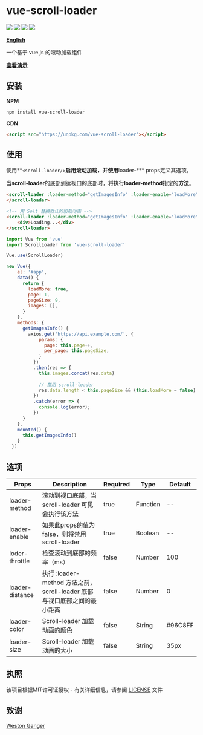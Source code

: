 # vue-scroll-loader 

![](https://img.shields.io/github/license/molvqingtai/vue-scroll-loader.svg) ![](https://img.shields.io/github/size/molvqingtai/vue-scroll-loader/dist/scroll-loader.umd.min.js.svg) ![](https://img.shields.io/npm/dt/vue-scroll-loader.svg) ![](https://img.shields.io/npm/v/vue-scroll-loader.svg) 

[**English**](https://github.com/molvqingtai/vue-scroll-loader)

一个基于 vue.js 的滚动加载组件



**[查看演示](https://molvqingtai.github.io/vue-scroll-loader/demo.html)**



## 安装

**NPM**

```shell
npm install vue-scroll-loader
```

**CDN**

```html
<script src="https://unpkg.com/vue-scroll-loader"></script>
```



## 使用


使用**`<scroll-loader/>`**启用滚动加载，并使用**loader-***  props定义其选项。

当**scroll-loader**的底部到达视口的底部时，将执行**loader-method**指定的**方法**。

```html
<scroll-loader :loader-method="getImagesInfo" :loader-enable="loadMore">
</scroll-loader>

<!-- 用 Solt 替换默认的加载动画 -->
<scroll-loader :loader-method="getImagesInfo" :loader-enable="loadMore">
    <div>Loading...</div>
</scroll-loader>
```

```javascript
import Vue from 'vue'
import ScrollLoader from 'vue-scroll-loader'

Vue.use(ScrollLoader)

new Vue({
    el: '#app',
    data() {
      return {
        loadMore: true,
        page: 1,
        pageSize: 9,
        images: [],
      }
    },
    methods: {
      getImagesInfo() {
        axios.get('https://api.example.com/', {
            params: {
              page: this.page++,
              per_page: this.pageSize,
            }
          })
          .then(res => {
            this.images.concat(res.data)
            
            // 禁用 scroll-loader
            res.data.length < this.pageSize && (this.loadMore = false)
          })
          .catch(error => {
            console.log(error);
          })
      }
    },
    mounted() {
      this.getImagesInfo()
    }
  })
```



## 选项

| Props           | Description                                                  | **Required** | Type     | Default |
| --------------- | ------------------------------------------------------------ | ------------ | -------- | ------- |
| loader-method   | 滚动到视口底部，当 scroll-loader 可见会执行该方法            | true         | Function | --      |
| loader-enable   | 如果此props的值为false，则将禁用 scroll-loader               | true         | Boolean  | --      |
| loder-throttle  | 检查滚动到底部的频率（ms）                                   | false        | Number   | 100     |
| loader-distance | 执行 :loader-method 方法之前，scroll-loader 底部与视口底部之间的最小距离 | false        | Number   | 0       |
| loader-color    | Scroll-loader 加载动画的颜色                                 | false        | String   | #96C8FF |
| loader-size     | Scroll-loader 加载动画的大小                                 | false        | String   | 35px    |




## 执照

该项目根据MIT许可证授权 - 有关详细信息，请参阅 [LICENSE](https://github.com/molvqingtai/vue-scroll-loader/blob/master/LICENSE) 文件



## 致谢

[Weston Ganger](https://solidfoundationwebdev.com/blog/posts/simple-google-loader-using-svg-and-css)
